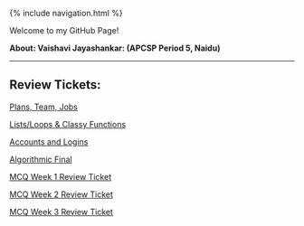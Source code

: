{% include navigation.html %}

Welcome to my GitHub Page!

**About: Vaishavi Jayashankar: (APCSP Period 5, Naidu)**

----- 

Review Tickets:
-----


[Plans, Team, Jobs](https://github.com/vaishavijay/vaishavijay.github.io/issues/2)

[Lists/Loops & Classy Functions](https://github.com/vaishavijay/vaishavijay.github.io/issues/7)

[Accounts and Logins](https://github.com/vaishavijay/vaishavijay.github.io/issues/3)

[Algorithmic Final](https://github.com/vaishavijay/vaishavijay.github.io/issues/1)

[MCQ Week 1 Review Ticket](https://github.com/vaishavijay/vaishavijay.github.io/issues/4)

[MCQ Week 2 Review Ticket](https://github.com/vaishavijay/vaishavijay.github.io/issues/5)

[MCQ Week 3 Review Ticket](https://github.com/vaishavijay/vaishavijay.github.io/issues/6)

